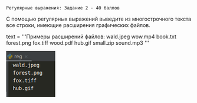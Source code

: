     Регулярные выражения: Задание 2 - 40 баллов
С помощью регулярных выражений выведите из многострочного текста все строки, имеющие расширения графических файлов.

text = '''Примеры расширений файлов: 
wald.jpeg 
wow.mp4 
book.txt 
forest.png 
fox.tiff 
wood.pdf 
hub.gif 
small.zip 
sound.mp3
'''

![img.png](img.png)